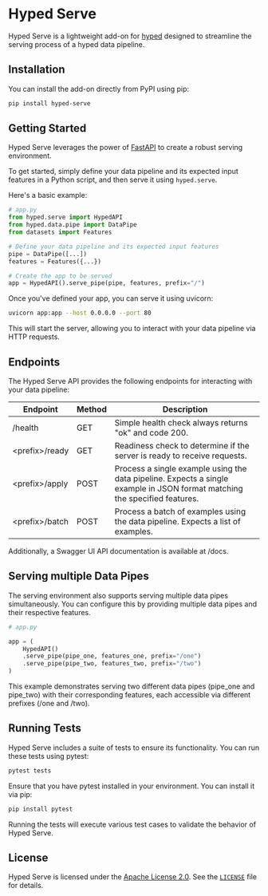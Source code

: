 # Hyped Serve

Hyped Serve is a lightweight add-on for [hyped](https://github.com/open-hyped/hyped) designed to streamline the serving process of a hyped data pipeline.

## Installation

You can install the add-on directly from PyPI using pip:

```bash
pip install hyped-serve
```

## Getting Started

Hyped Serve leverages the power of [FastAPI](https://fastapi.tiangolo.com) to create a robust serving environment.

To get started, simply define your data pipeline and its expected input features in a Python script, and then serve it using `hyped.serve`.

Here's a basic example:

```python
# app.py
from hyped.serve import HypedAPI
from hyped.data.pipe import DataPipe
from datasets import Features

# Define your data pipeline and its expected input features
pipe = DataPipe([...])
features = Features({...})

# Create the app to be served
app = HypedAPI().serve_pipe(pipe, features, prefix="/")
```

Once you've defined your app, you can serve it using uvicorn:

```bash
uvicorn app:app --host 0.0.0.0 --port 80
```
This will start the server, allowing you to interact with your data pipeline via HTTP requests.

## Endpoints

The Hyped Serve API provides the following endpoints for interacting with your data pipeline:

| Endpoint   | Method | Description                                                                                            |
|------------|--------|--------------------------------------------------------------------------------------------------------|
| /health    | GET    | Simple health check always returns "ok" and code 200.                                                  |
| \<prefix\>/ready | GET    | Readiness check to determine if the server is ready to receive requests.                               |
| \<prefix\>/apply | POST   | Process a single example using the data pipeline. Expects a single example in JSON format matching the specified features. |
| \<prefix\>/batch | POST   | Process a batch of examples using the data pipeline. Expects a list of examples.                   |

Additionally, a Swagger UI API documentation is available at /docs.

## Serving multiple Data Pipes

The serving environment also supports serving multiple data pipes simultaneously. You can configure this by providing multiple data pipes and their respective features.

```python
# app.py

app = (
    HypedAPI()
    .serve_pipe(pipe_one, features_one, prefix="/one")
    .serve_pipe(pipe_two, features_two, prefix="/two")
)
```

This example demonstrates serving two different data pipes (pipe_one and pipe_two) with their corresponding features, each accessible via different prefixes (/one and /two).

## Running Tests

Hyped Serve includes a suite of tests to ensure its functionality. You can run these tests using pytest:

```bash
pytest tests
```

Ensure that you have pytest installed in your environment. You can install it via pip:

```bash
pip install pytest
```

Running the tests will execute various test cases to validate the behavior of Hyped Serve.

## License

Hyped Serve is licensed under the [Apache License 2.0](https://www.apache.org/licenses/LICENSE-2.0). See the [`LICENSE`](/LICENSE) file for details.
